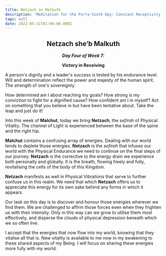 ```yaml
---
title: Netzach in Malkuth
description: 'Meditation for the Forty-Sixth Day: Constant Receptivity'
tags: null
date: 2022-05-31T01:04:00.000Z
---
```


<div style="font-weight: bold; text-align:center">
<h2>Netzach she’b Malkuth</h2>
<i>Day Four of Week 7:</i> 
<p>Victory in Receiving</p>

</div>

<div class="abstract">

A person's dignity and a leader's success is tested by his endurance level. Will and determination reflect the power and majesty of the human spirit. The strength of one's sovereignty.

How determined am I about reaching my goals? How strong is my conviction to fight for a dignified cause? How confident am I in myself? Act on something that you believe in but have been tentative about. Take the leap and just do it!

</div>

Into this week of **Malchut**, today we bring **Netzach**, the _sefirah_ of Physical Vitality. The channel of Light is experienced between the base of the spine and the right hip.

**Malchut** contains a confusing array of energies. Dealing with our world tends to deplete those energies. **Netzach** is the _sefirah_ that infuses our world with the Physical Endurance we need to continue on the final steps of our journey. **Netzach** is the corrective to the energy drain we experience both personally and globally. It is the breath, flowing freely and fully, revitalising the cells of the body of this Kingdom.

**Netzach** manifests as well in Physical Vibrations that serve to further confuse us in this realm. We need that which **Netzach** offers us to appreciate this energy for its own sake behind any forms in which it appears.

Our task on this day is to discover and honour those energies wherever we find them. We are challenged to affirm those forces even when they frighten us with their intensity. Only in this way can we grow to utilise them most effectively, and disperse the clouds of physical depression beneath which we so often live.

<div class="abstract">

I accept that the energies that now flow into my world, knowing that they vitalise all that is. New vitality is available to me now in my awakening to these shared aspects of my Being. I will focus on sharing these energies more fully with my world.

</div>
